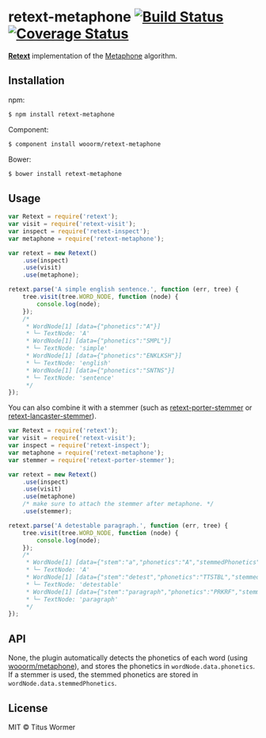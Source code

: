 # retext-metaphone [![Build Status](https://img.shields.io/travis/wooorm/retext-metaphone.svg?style=flat)](https://travis-ci.org/wooorm/retext-metaphone) [![Coverage Status](https://img.shields.io/coveralls/wooorm/retext-metaphone.svg?style=flat)](https://coveralls.io/r/wooorm/retext-metaphone?branch=master)

**[Retext](https://github.com/wooorm/retext "Retext")** implementation of the [Metaphone](http://en.wikipedia.org/wiki/Metaphone) algorithm.

## Installation

npm:
```sh
$ npm install retext-metaphone
```

Component:
```sh
$ component install wooorm/retext-metaphone
```

Bower:
```sh
$ bower install retext-metaphone
```

## Usage

```js
var Retext = require('retext');
var visit = require('retext-visit');
var inspect = require('retext-inspect');
var metaphone = require('retext-metaphone');

var retext = new Retext()
    .use(inspect)
    .use(visit)
    .use(metaphone);

retext.parse('A simple english sentence.', function (err, tree) {
    tree.visit(tree.WORD_NODE, function (node) {
        console.log(node);
    });
    /*
     * WordNode[1] [data={"phonetics":"A"}]
     * └─ TextNode: 'A'
     * WordNode[1] [data={"phonetics":"SMPL"}]
     * └─ TextNode: 'simple'
     * WordNode[1] [data={"phonetics":"ENKLKSH"}]
     * └─ TextNode: 'english'
     * WordNode[1] [data={"phonetics":"SNTNS"}]
     * └─ TextNode: 'sentence'
     */
});
```

You can also combine it with a stemmer (such as [retext-porter-stemmer](https://github.com/wooorm/retext-porter-stemmer) or [retext-lancaster-stemmer](https://github.com/wooorm/retext-lancaster-stemmer)).

```js
var Retext = require('retext');
var visit = require('retext-visit');
var inspect = require('retext-inspect');
var metaphone = require('retext-metaphone');
var stemmer = require('retext-porter-stemmer');

var retext = new Retext()
    .use(inspect)
    .use(visit)
    .use(metaphone)
    /* make sure to attach the stemmer after metaphone. */
    .use(stemmer);

retext.parse('A detestable paragraph.', function (err, tree) {
    tree.visit(tree.WORD_NODE, function (node) {
        console.log(node);
    });
    /*
     * WordNode[1] [data={"stem":"a","phonetics":"A","stemmedPhonetics":"A"}]
     * └─ TextNode: 'A'
     * WordNode[1] [data={"stem":"detest","phonetics":"TTSTBL","stemmedPhonetics":"TTST"}]
     * └─ TextNode: 'detestable'
     * WordNode[1] [data={"stem":"paragraph","phonetics":"PRKRF","stemmedPhonetics":"PRKRF"}]
     * └─ TextNode: 'paragraph'
     */
});
```

## API

None, the plugin automatically detects the phonetics of each word (using [wooorm/metaphone](https://github.com/wooorm/metaphone)), and stores the phonetics in `wordNode.data.phonetics`. If a stemmer is used, the stemmed phonetics are stored in `wordNode.data.stemmedPhonetics`.

## License

MIT © Titus Wormer
